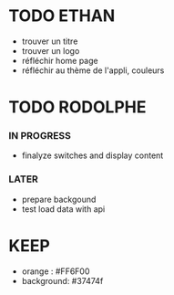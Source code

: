 # TODO ETHAN

* trouver un titre
* trouver un logo
* réfléchir home page
* réfléchir au thème de l'appli, couleurs

# TODO RODOLPHE

### IN PROGRESS

* finalyze switches and display content

### LATER

* prepare backgound
* test load data with api


# KEEP

* orange : #FF6F00
* background: #37474f